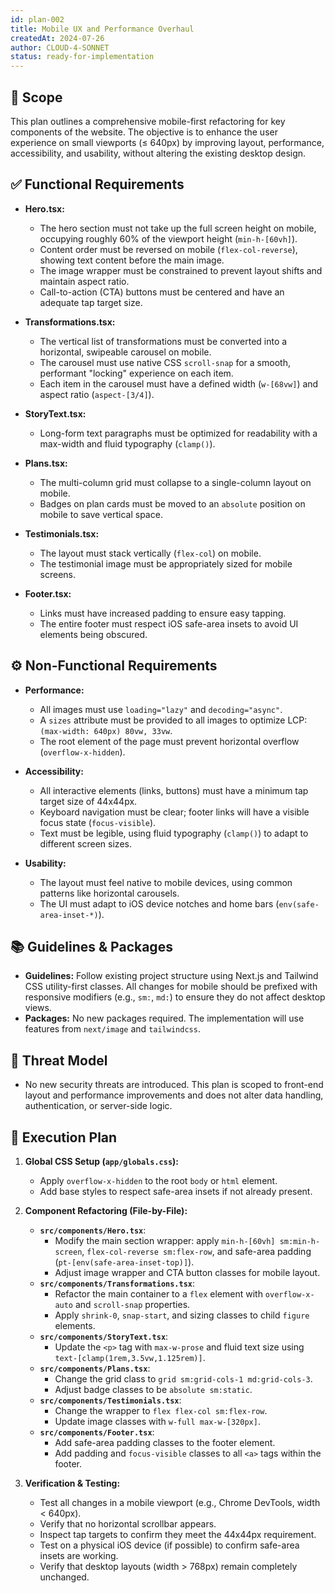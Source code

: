```yaml
---
id: plan-002
title: Mobile UX and Performance Overhaul
createdAt: 2024-07-26
author: CLOUD-4-SONNET
status: ready-for-implementation
---
```


## 🧩 Scope

This plan outlines a comprehensive mobile-first refactoring for key components of the website. The objective is to enhance the user experience on small viewports (≤ 640px) by improving layout, performance, accessibility, and usability, without altering the existing desktop design.

## ✅ Functional Requirements

- **Hero.tsx:**
  - The hero section must not take up the full screen height on mobile, occupying roughly 60% of the viewport height (`min-h-[60vh]`).
  - Content order must be reversed on mobile (`flex-col-reverse`), showing text content before the main image.
  - The image wrapper must be constrained to prevent layout shifts and maintain aspect ratio.
  - Call-to-action (CTA) buttons must be centered and have an adequate tap target size.

- **Transformations.tsx:**
  - The vertical list of transformations must be converted into a horizontal, swipeable carousel on mobile.
  - The carousel must use native CSS `scroll-snap` for a smooth, performant "locking" experience on each item.
  - Each item in the carousel must have a defined width (`w-[68vw]`) and aspect ratio (`aspect-[3/4]`).

- **StoryText.tsx:**
  - Long-form text paragraphs must be optimized for readability with a max-width and fluid typography (`clamp()`).

- **Plans.tsx:**
  - The multi-column grid must collapse to a single-column layout on mobile.
  - Badges on plan cards must be moved to an `absolute` position on mobile to save vertical space.

- **Testimonials.tsx:**
  - The layout must stack vertically (`flex-col`) on mobile.
  - The testimonial image must be appropriately sized for mobile screens.

- **Footer.tsx:**
  - Links must have increased padding to ensure easy tapping.
  - The entire footer must respect iOS safe-area insets to avoid UI elements being obscured.

## ⚙️ Non-Functional Requirements

- **Performance:**
  - All images must use `loading="lazy"` and `decoding="async"`.
  - A `sizes` attribute must be provided to all images to optimize LCP: `(max-width: 640px) 80vw, 33vw`.
  - The root element of the page must prevent horizontal overflow (`overflow-x-hidden`).

- **Accessibility:**
  - All interactive elements (links, buttons) must have a minimum tap target size of 44x44px.
  - Keyboard navigation must be clear; footer links will have a visible focus state (`focus-visible`).
  - Text must be legible, using fluid typography (`clamp()`) to adapt to different screen sizes.

- **Usability:**
  - The layout must feel native to mobile devices, using common patterns like horizontal carousels.
  - The UI must adapt to iOS device notches and home bars (`env(safe-area-inset-*)`).

## 📚 Guidelines & Packages

- **Guidelines:** Follow existing project structure using Next.js and Tailwind CSS utility-first classes. All changes for mobile should be prefixed with responsive modifiers (e.g., `sm:`, `md:`) to ensure they do not affect desktop views.
- **Packages:** No new packages required. The implementation will use features from `next/image` and `tailwindcss`.

## 🔐 Threat Model

- No new security threats are introduced. This plan is scoped to front-end layout and performance improvements and does not alter data handling, authentication, or server-side logic.

## 🔢 Execution Plan

1.  **Global CSS Setup (`app/globals.css`):**
    - Apply `overflow-x-hidden` to the root `body` or `html` element.
    - Add base styles to respect safe-area insets if not already present.

2.  **Component Refactoring (File-by-File):**
    - **`src/components/Hero.tsx`**:
      - Modify the main section wrapper: apply `min-h-[60vh] sm:min-h-screen`, `flex-col-reverse sm:flex-row`, and safe-area padding (`pt-[env(safe-area-inset-top)]`).
      - Adjust image wrapper and CTA button classes for mobile layout.
    - **`src/components/Transformations.tsx`**:
      - Refactor the main container to a `flex` element with `overflow-x-auto` and `scroll-snap` properties.
      - Apply `shrink-0`, `snap-start`, and sizing classes to child `figure` elements.
    - **`src/components/StoryText.tsx`**:
      - Update the `<p>` tag with `max-w-prose` and fluid text size using `text-[clamp(1rem,3.5vw,1.125rem)]`.
    - **`src/components/Plans.tsx`**:
      - Change the grid class to `grid sm:grid-cols-1 md:grid-cols-3`.
      - Adjust badge classes to be `absolute sm:static`.
    - **`src/components/Testimonials.tsx`**:
      - Change the wrapper to `flex flex-col sm:flex-row`.
      - Update image classes with `w-full max-w-[320px]`.
    - **`src/components/Footer.tsx`**:
      - Add safe-area padding classes to the footer element.
      - Add padding and `focus-visible` classes to all `<a>` tags within the footer.

3.  **Verification & Testing:**
    - Test all changes in a mobile viewport (e.g., Chrome DevTools, width < 640px).
    - Verify that no horizontal scrollbar appears.
    - Inspect tap targets to confirm they meet the 44x44px requirement.
    - Test on a physical iOS device (if possible) to confirm safe-area insets are working.
    - Verify that desktop layouts (width > 768px) remain completely unchanged. 